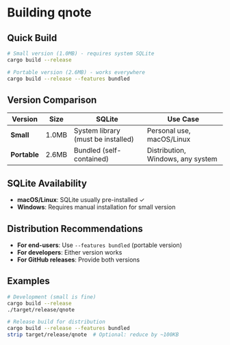 # Building qnote

## Quick Build

```bash
# Small version (1.0MB) - requires system SQLite
cargo build --release

# Portable version (2.6MB) - works everywhere
cargo build --release --features bundled
```

## Version Comparison

| Version | Size | SQLite | Use Case |
|---------|------|--------|----------|
| **Small** | 1.0MB | System library (must be installed) | Personal use, macOS/Linux |
| **Portable** | 2.6MB | Bundled (self-contained) | Distribution, Windows, any system |

## SQLite Availability

- **macOS/Linux**: SQLite usually pre-installed ✓
- **Windows**: Requires manual installation for small version

## Distribution Recommendations

- **For end-users**: Use `--features bundled` (portable version)
- **For developers**: Either version works
- **For GitHub releases**: Provide both versions

## Examples

```bash
# Development (small is fine)
cargo build --release
./target/release/qnote

# Release build for distribution
cargo build --release --features bundled
strip target/release/qnote  # Optional: reduce by ~100KB
```
